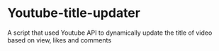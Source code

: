 # Youtube-title-updater
A script that used Youtube API to dynamically update the title of video based on view, likes and comments
